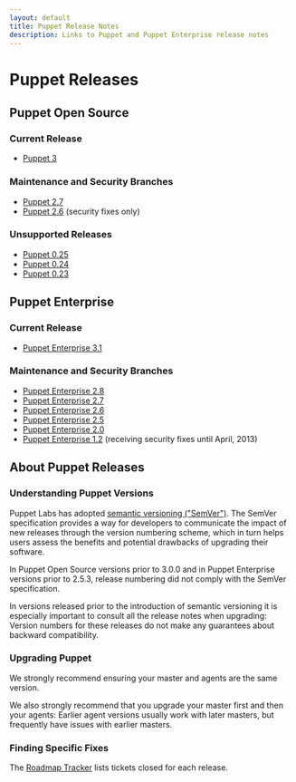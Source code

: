 ```yaml
---
layout: default
title: Puppet Release Notes
description: Links to Puppet and Puppet Enterprise release notes
---
```


# Puppet Releases

## Puppet Open Source

### Current Release
- [Puppet 3][3.x]

### Maintenance and Security Branches
- [Puppet 2.7][2.7]
- [Puppet 2.6][2.6] (security fixes only)

### Unsupported Releases
- [Puppet 0.25][]
- [Puppet 0.24][]
- [Puppet 0.23][]

## Puppet Enterprise

### Current Release

- [Puppet Enterprise 3.1][pe3.1]

### Maintenance and Security Branches
- [Puppet Enterprise 2.8][pe2.8]
- [Puppet Enterprise 2.7][pe2.7]
- [Puppet Enterprise 2.6][pe2.6]
- [Puppet Enterprise 2.5][pe2.5]
- [Puppet Enterprise 2.0][pe2.0]
- [Puppet Enterprise 1.2][pe1.2] (receiving security fixes until April, 2013)


## About Puppet Releases

### Understanding Puppet Versions

Puppet Labs has adopted [semantic versioning ("SemVer")][semver]. The SemVer specification provides a way for developers to communicate the impact of new releases through the version numbering scheme, which in turn helps users assess the benefits and potential drawbacks of upgrading their software.

In Puppet Open Source versions prior to 3.0.0 and in Puppet Enterprise versions prior to 2.5.3, release numbering did not comply with the SemVer specification.

In versions released prior to the introduction of semantic versioning it is especially important to consult all the release notes when upgrading: Version numbers for these releases do not make any guarantees about backward compatibility.

### Upgrading Puppet

We strongly recommend ensuring your master and agents are the same version.

We also strongly recommend that you upgrade your master first and then your agents: Earlier agent versions usually work with later masters, but frequently have issues with earlier masters.

### Finding Specific Fixes

The [Roadmap Tracker](http://projects.puppetlabs.com/projects/puppet/roadmap?tracker_ids%5B%5D=1&tracker_ids%5B%5D=2&tracker_ids%5B%5D=4&completed=1&with_subprojects=0&with_subprojects=0) lists tickets closed for each release.


[semver]: http://semver.org
[3.x]: /puppet/3/reference/release_notes.html
[2.7]: /puppet/2.7/reference/release_notes.html
[2.6]: /puppet/2.6/reference/release_notes.html
[pe3.1]: /pe/3.1/appendix.html#release-notes
[pe2.8]: /pe/2.8/appendix.html#release-notes
[pe2.7]: /pe/2.7/appendix.html#release-notes
[pe2.6]: /pe/2.6/appendix.html#release-notes
[pe2.5]: /pe/2.5/appendix.html#release-notes
[pe2.0]: /pe/2.0/welcome_whats_new.html
[pe1.2]: /pe/1.2/upgrading.html
[Puppet 0.25]: /puppet/0.25/reference/release_notes.html
[Puppet 0.24]: /puppet/0.24/reference/release_notes.html
[Puppet 0.23]: /puppet/0.23/reference/release_notes.html